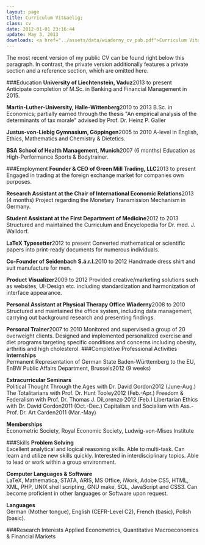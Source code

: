 ```yaml
---
layout: page
title: Curriculum Vit&aelig;
class: cv
date: 2012-01-01 23:16:44
update: May 3, 2013
downloads: <a href="../assets/data/wiaderny_cv_pub.pdf">Curriculum Vitæ as .pdf</a>
---
```


The most recent version of my public CV can be found right below this paragraph. In contrast, the private version additionally features a private section and a reference section, which are omitted here.



###Education
__University of Liechtenstein, Vaduz__<span class="duration">2013 to present</span>
Anticipate completion of M.Sc. in Banking and Financial Management in 2015.

__Martin-Luther-University, Halle-Wittenberg__<span class="duration">2010 to 2013</span>
B.Sc. in Economics; partially earned through the thesis "An empirical analysis of the determinants of tax morale" advised by Prof. Dr. Heinz P. Galler

__Justus-von-Liebig Gymnasium, Göppingen__<span class="duration">2005 to 2010</span>
A-level in English, Ethics, Mathematics and Chemistry & Dietetics.

__BSA School of Health Management, Munich__<span class="duration">2007 (6 months)</span>
Education as High-Performance Sports & Bodytrainer.

###Employment
**Founder & CEO of Green Mill Trading, LLC**<span class="duration">2013 to present</span>
Engaged in trading at the foreign exchange market for companies own purposes.

**Research Assistant at the Chair of International Economic Relations**<span class="duration">2013 (4 months)</span>
Project regarding the Monetary Transmission Mechanism in Germany.

**Student Assistant at the First Department of Medicine**<span class="duration">2012 to 2013</span>
Structured and maintained the Curriculum and Encyclopedia for Dr. med. J. Walldorf.

**LaTeX Typesetter**<span class="duration">2012 to present</span>
Converted mathematical or scientific papers into print-ready documents for numerous individuals.

**Co-Founder of Seidenbach S.á.r.l.**<span class="duration">2010 to 2012</span>
Handmade dress shirt and suit manufacture for men.

**Product Visualizer**<span class="duration">2009 to 2012</span>
Provided creative/marketing solutions such as websites, UI-Design etc. including standardization and harmonization of interface appearance.

**Personal Assistant at Physical Therapy Office Wiaderny**<span class="duration">2008 to 2010</span>
Structured and maintained the office system, including data management, carrying out background research and presenting findings.

**Personal Trainer**<span class="duration">2007 to 2010</span>
Monitored and supervised a group of 20 overweight clients. Designed and implemented personalized exercise and diet programs targeting specific conditions and concerns including obesity, arthritis and high cholesterol.
###Completive Professional Activities
**Internships**<br/>
Permanent Representation of German State Baden-Württemberg to the EU, EnBW Public Affairs Department, Brussels<span class="duration">2012 (9 weeks)</span>

**Extracurricular Seminars**<br/>
Political Thought Through the Ages with Dr. David Gordon<span class="duration">2012 (June-Aug.)</span>
The Totalitarians with Prof. Dr. Hunt Tooley<span class="duration">2012 (Feb.-Apr.)</span>
Freedom & Federalism with Prof. Dr. Thomas J. DiLorenzo <span class="duration">2012 (Feb.)</span>
Libertarian Ethics with Dr. David Gordon<span class="duration">2011 (Oct.-Dec.)</span>
Capitalism and Socialism with Ass.- Prof. Dr. Art Carden<span class="duration">2011 (Mar.-May)</span>

**Memberships**<br/>
Econometric Society, Royal Economic Society, Ludwig-von-Mises Institute

###Skills
**Problem Solving**<br/>
Excellent analytical and logical reasoning skills. Able to multi-task. Can learn and utilize new skills quickly. Interested in interdisciplinary topics. Able to lead or work within a group environment.

**Computer Languages & Software**<br/>
LaTeX, Mathematica, STATA, ARIS, MS Office, iWork, Adobe CS5, HTML, XML, PHP, UNIX shell scripting, GNU make, SQL, JavaScript and CSS3. Can become proficient in other languages or Software upon request.

**Languages**<br/>
German (Mother tongue), English (CEFR-Level C2), French (basic), Polish (basic).

###Research Interests
Applied Econometrics, Quantitative Macroeconomics & Financial Markets




